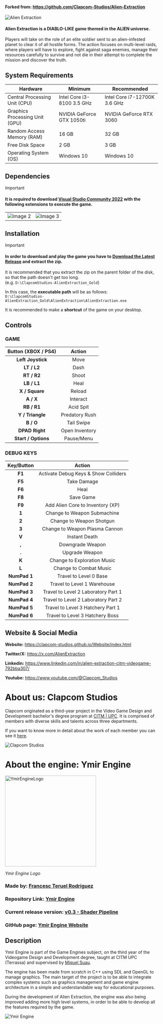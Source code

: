 #### Forked from: https://github.com/Clapcom-Studios/Alien-Extraction
![Alien Extraction](https://github.com/Clapcom-Studios/Alien-Extraction/assets/99948892/b2812924-745e-47c0-88cd-e15a675f1a38)

#### Alien Extraction is a DIABLO-LIKE game themed in the ALIEN universe.

Players will take on the role of an elite soldier sent to an alien-infested planet to clear it of all hostile forms. The action focuses on multi-level raids, where players will have to explore, fight against saga enemies, manage their resources carefully to survive and not die in their attempt to complete the mission and discover the truth.

## System Requirements

| Hardware | Minimum | Recommended |
| --- | --- | --- |
| Central Processing Unit (CPU) | Intel Core i3-8100 3.5 GHz | Intel Core i7-12700K 3.6 GHz |
| Graphics Processing Unit (GPU) | NVIDIA GeForce GTX 1050ti | NVIDIA GeForce RTX 3060 |
| Random Access Memory (RAM) | 16 GB | 32 GB |
| Free Disk Space | 2 GB | 3 GB |
| Operating System (OS) | Windows 10 | Windows 10 |

## Dependencies

> [!IMPORTANT]
> #### It is _required_ to download [Visual Studio Community 2022](https://visualstudio.microsoft.com/es/free-developer-offers/) with the following extensions to execute the game.
> <table>
>   <tr>
>     <td align="center">
>       <img src="https://github.com/Clapcom-Studios/Alien-Extraction/assets/99948892/ded6aef0-c9ff-4666-95cb-3123b605b5cf" alt="Image 2"/>
>     </td>
>     <td align="center">
>       <img src="https://github.com/Clapcom-Studios/Alien-Extraction/assets/99948892/f4189760-dc3b-4a91-890b-5e1bb4180416" alt="Image 3"/>
>     </td>
>   </tr>
> </table>

## Installation

> [!IMPORTANT]
> #### In order to download and play the game you have to [Download the Latest Release](https://github.com/Clapcom-Studios/Alien-Extraction/releases) and extract the zip.
> It is recommended that you extract the zip on the parent folder of the disk, so that the path doesn't get too long. <br>
> (e.g. ```D:\ClapcomStudios-AlienExtraction_Gold```)
>
> In this case, the **executable path** will be as follows: <br>
> ```D:\ClapcomStudios-AlienExtraction_Gold\AlienExtraction\AlienExtraction.exe```
>
> It is recommended to make a **shortcut** of the game on your desktop.

## Controls

### GAME
    
| Button (XBOX / PS4) | Action           |
|:-------------------:|:----------------:|
| **Left Joystick**   | Move             |
| **LT / L2**         | Dash             |
| **RT / R2**         | Shoot            |
| **LB / L1**         | Heal             |
| **X / Square**      | Reload           |
| **A / X**           | Interact         |
| **RB / R1**         | Acid Spit        |
| **Y / Triangle**    | Predatory Rush   |
| **B / O**           | Tail Swipe       |
| **DPAD Right**      | Open Inventory   |
| **Start / Options** | Pause/Menu       |

### DEBUG KEYS

|            Key/Button            |               Action                 |
|:--------------------------------:|:------------------------------------:|
| **F1**                           | Activate Debug Keys & Show Colliders |
| **F5**                           | Take Damage                          |
| **F6**                           | Heal                                 |
| **F8**                           | Save Game                            |
| **F9**                           | Add Alien Core to Inventory (XP)     |
| **1**                            | Change to Weapon Submachine          |
| **2**                            | Change to Weapon Shotgun             |
| **3**                            | Change to Weapon Plasma Cannon       |
| **V**                            | Instant Death                        |
| **,**                            | Downgrade Weapon                     |
| **.**                            | Upgrade Weapon                       |
| **K**                            | Change to Exploration Music          |
| **L**                            | Change to Combat Music               |
| **NumPad 1**                     | Travel to Level 0 Base               |
| **NumPad 2**                     | Travel to Level 1 Warehouse          |
| **NumPad 3**                     | Travel to Level 2 Laboratory Part 1  |
| **NumPad 4**                     | Travel to Level 2 Laboratory Part 2  |
| **NumPad 5**                     | Travel to Level 3 Hatchery Part 1    |
| **NumPad 6**                     | Travel to Level 3 Hatchery Boss      |

## Website & Social Media

**Website:** https://clapcom-studios.github.io/Website/index.html

**Twitter/X:** https://x.com/AlienExtraction

**Linkedin:** https://www.linkedin.com/in/alien-extraction-citm-videogame-792bba307/

**Youtube:** https://www.youtube.com/@Clapcom_Studios

# About us: Clapcom Studios

Clapcom originated as a third-year project in the Video Game Design and Development bachelor's degree program at [CITM | UPC](https://www.citm.upc.edu/). It is comprised of members with diverse skills and talents across three departments.

If you want to know more in detail about the work of each member you can see it [here](https://clapcom-studios.github.io/Website/aboutus.html).

![Clapcom Studios](https://github.com/Clapcom-Studios/Alien-Extraction/assets/99948892/a5e6e568-38fa-4440-ae85-1f9363bb4397)

# About the engine: Ymir Engine

<img src="https://github.com/francesctr4/Ymir-Engine/assets/99948892/d686ac0f-9cc2-43b1-b6dd-1682679b1617" alt="YmirEngineLogo" width="300" height="300"/>

_Ymir Engine Logo_

### Made by: [Francesc Teruel Rodríguez](https://github.com/francesctr4)

### Repository Link: [Ymir Engine](https://github.com/francesctr4/Ymir-Engine)

### Current release version: [v0.3 - Shader Pipeline](https://github.com/francesctr4/Ymir-Engine/releases/tag/v0.3)

### GitHub page: [Ymir Engine Website](https://francesctr4.github.io/Ymir-Engine/)

## Description

Ymir Engine is part of the Game Engines subject, on the third year of the Videogame Design and Development degree, taught at CITM UPC (Terrassa) and supervised by [Miquel Suau](https://github.com/MayKoder).

The engine has been made from scratch in C++ using SDL and OpenGL to manage graphics. The main target of the project is to be able to integrate complex systems such as graphics management and game engine architecture in a simple and understandable way for educational purposes.

During the development of Alien Extraction, the engine was also being improved adding more high level systems, in order to be able to develop all the features required by the game.

![Ymir Engine](https://github.com/Clapcom-Studios/Alien-Extraction/assets/99948892/e7bc2375-1484-473a-9125-35d1ea381f2d)
